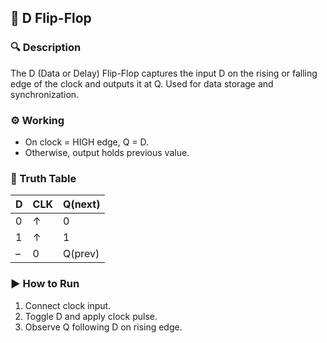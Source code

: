## 🧩 D Flip-Flop

### 🔍 Description

The D (Data or Delay) Flip-Flop captures the input D on the rising or falling edge of the clock and outputs it at Q.
Used for data storage and synchronization.

### ⚙️ Working
- On clock = HIGH edge, Q = D.
- Otherwise, output holds previous value.

### 🧠 Truth Table
| D | CLK | Q(next) |
| - | --- | ------- |
| 0 | ↑   | 0       |
| 1 | ↑   | 1       |
| – | 0   | Q(prev) |

### ▶️ How to Run
1. Connect clock input.
2. Toggle D and apply clock pulse.
3. Observe Q following D on rising edge.
